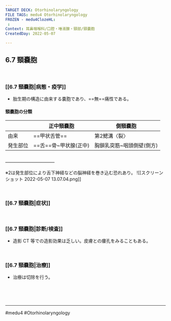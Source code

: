 ```yaml
---
TARGET DECK: Otorhinolaryngology
FILE TAGS: medu4 Otorhinolaryngology
FROZEN - medu4ClozeHL:
 : 
Context: 耳鼻咽喉科/口腔・唾液腺・頸部/頸嚢胞
CreatedDay: 2022-05-07

---
```


## 6.7 頸嚢胞

<br>

### [[6.7 頸嚢胞|病態・疫学]]
* 胎生期の構造に由来する嚢胞であり、==無==痛性である。
#### 頸嚢胞の分類
| |正中頸嚢胞|側頸嚢胞|
|---|---|---|
|由来|==甲状舌管==|第2鰓溝〈裂〉|
|発生部位|==舌==骨~甲状腺(正中)|胸鎖乳突筋~咽頭側壁(側方)|
#### ＿＿＿＿＿＿＿＿＿＿＿
※2は発生部位により舌下神経などの脳神経を巻き込む恐れあり。
![[スクリーンショット 2022-05-07 13.07.04.png]]
<!--ID: 1651896783400-->


<br>

### [[6.7 頸嚢胞|症状]]


<br>

### [[6.7 頸嚢胞|診断/検査]]
* 造影 CT 等での造影効果は乏しい。皮膚との瘻孔をみることもある。


<br>

### [[6.7 頸嚢胞|治療]]
* 治療は切除を行う。



<br><br><br>

---
#medu4 #Otorhinolaryngology 